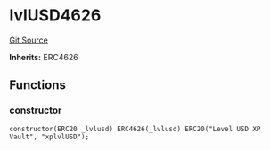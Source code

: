 # lvlUSD4626
[Git Source](https://github.com/Level-Money/contracts/blob/596e7d17f2f0a509e7a447183bc335cd46833918/src/lvlUSD4626.sol)

**Inherits:**
ERC4626


## Functions
### constructor


```solidity
constructor(ERC20 _lvlusd) ERC4626(_lvlusd) ERC20("Level USD XP Vault", "xplvlUSD");
```

